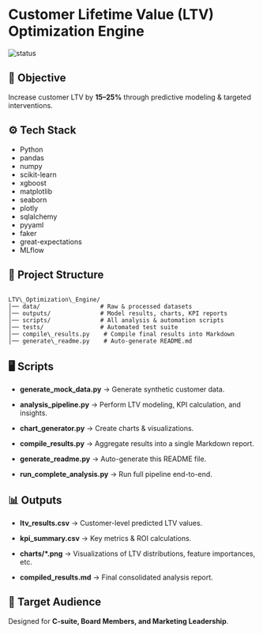 # Customer Lifetime Value (LTV) Optimization Engine

![status](https://img.shields.io/badge/status-active-brightgreen)

## 🎯 Objective

Increase customer LTV by **15–25%** through predictive modeling & targeted interventions.

## ⚙️ Tech Stack

- Python
- pandas
- numpy
- scikit-learn
- xgboost
- matplotlib
- seaborn
- plotly
- sqlalchemy
- pyyaml
- faker
- great-expectations
- MLflow

## 📂 Project Structure


```

LTV\_Optimization\_Engine/
│── data/                 # Raw & processed datasets
│── outputs/              # Model results, charts, KPI reports
│── scripts/              # All analysis & automation scripts
│── tests/                # Automated test suite
│── compile\_results.py    # Compile final results into Markdown
│── generate\_readme.py    # Auto-generate README.md

```


## 🖥️ Scripts

- **generate_mock_data.py** → Generate synthetic customer data.

- **analysis_pipeline.py** → Perform LTV modeling, KPI calculation, and insights.

- **chart_generator.py** → Create charts & visualizations.

- **compile_results.py** → Aggregate results into a single Markdown report.

- **generate_readme.py** → Auto-generate this README file.

- **run_complete_analysis.py** → Run full pipeline end-to-end.


## 📊 Outputs

- **ltv_results.csv** → Customer-level predicted LTV values.

- **kpi_summary.csv** → Key metrics & ROI calculations.

- **charts/*.png** → Visualizations of LTV distributions, feature importances, etc.

- **compiled_results.md** → Final consolidated analysis report.


## 👥 Target Audience

Designed for **C-suite, Board Members, and Marketing Leadership**.
